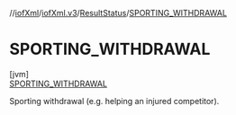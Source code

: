 //[iofXml](../../../../index.md)/[iofXml.v3](../../index.md)/[ResultStatus](../index.md)/[SPORTING_WITHDRAWAL](index.md)

# SPORTING_WITHDRAWAL

[jvm]\
[SPORTING_WITHDRAWAL](index.md)

Sporting withdrawal (e.g. helping an injured competitor).
